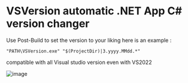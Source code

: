 # VSVersion automatic .NET App C# version changer

Use Post-Build to set the version to your liking here is an example : 

``` "PATH\VSVersion.exe" "$(ProjectDir)|3.yyyy.MMdd.*" ```

compatible with all Visual studio version even with VS2022


![image](https://user-images.githubusercontent.com/6674347/126878348-c04d5727-dbce-474d-8982-eb0b114c3dbb.png)
